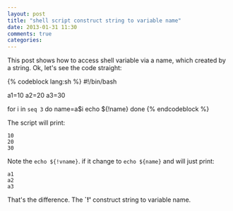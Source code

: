 ```yaml
---
layout: post
title: "shell script construct string to variable name"
date: 2013-01-31 11:30
comments: true
categories: 
---
```


This post shows how to access shell variable via a name, which created by a string. Ok, let's see the code straight:

{% codeblock lang:sh %}
#!/bin/bash

a1=10
a2=20
a3=30

for i in `seq 3`
do
        name=a$i
        echo ${!name}
done
{% endcodeblock %}

The script will print:

    10
    20
    30

Note the `echo ${!vname}`. if it change to `echo ${name}` and will just print:

    a1
    a2
    a3

That's the difference. The **`!'** construct string to variable name.

